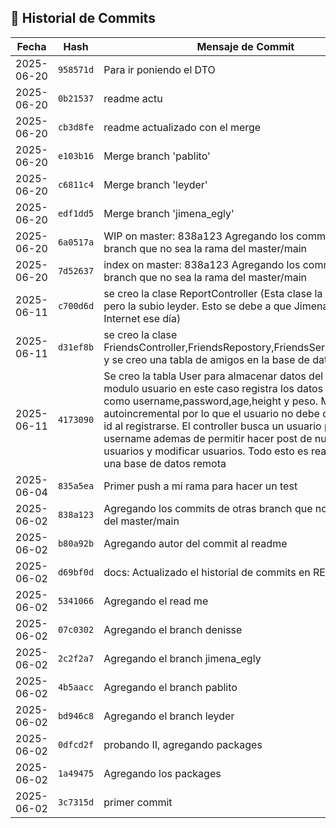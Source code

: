 ## 📜 Historial de Commits

| Fecha       | Hash       | Mensaje de Commit                         | Autor |
|-------------|------------|-------------------------------------------|-------|
| 2025-06-20 | `958571d` | Para ir poniendo el DTO | N1sse |
| 2025-06-20 | `0b21537` | readme actu | N1sse |
| 2025-06-20 | `cb3d8fe` | readme actualizado con el merge | N1sse |
| 2025-06-20 | `e103b16` | Merge branch 'pablito' | N1sse |
| 2025-06-20 | `c6811c4` | Merge branch 'leyder' | N1sse |
| 2025-06-20 | `edf1dd5` | Merge branch 'jimena_egly' | N1sse |
| 2025-06-20 | `6a0517a` | WIP on master: 838a123 Agregando los commits de otras branch que no sea la rama del  master/main | N1sse |
| 2025-06-20 | `7d52637` | index on master: 838a123 Agregando los commits de otras branch que no sea la rama del  master/main | N1sse |
| 2025-06-11 | `c700d6d` | se creo la clase ReportController (Esta clase la hizo Jimena, pero la subio leyder. Esto se debe a que Jimena no tenía Internet ese día)| XxleyderBetaxX |
| 2025-06-11 | `d31ef8b` | se creo la clase FriendsController,FriendsRepostory,FriendsServices,Friends y se creo una tabla de amigos en la base de datos | XxleyderBetaxX |
| 2025-06-11 | `4173090` | Se creo la tabla User para almacenar datos del usuario, el modulo usuario en este caso registra los datos ingresados como username,password,age,height y peso. Maneja un id autoincremental por lo que el usuario no debe de escribir un id al registrarse. El controller busca un usuario por username ademas de permitir hacer post de nuevos usuarios y modificar usuarios. Todo esto es realizado con una base de datos remota | PabloGCalderon |
| 2025-06-04 | `835a5ea` | Primer push a mi rama para hacer un test | PabloGCalderon |
| 2025-06-02 | `838a123` | Agregando los commits de otras branch que no sea la rama del  master/main | N1sse |
| 2025-06-02 | `b80a92b` | Agregando autor del commit al readme | N1sse |
| 2025-06-02 | `d69bf0d` | docs: Actualizado el historial de commits en README | N1sse |
| 2025-06-02 | `5341066` | Agregando el read me | N1sse |
| 2025-06-02 | `07c0302` | Agregando el branch denisse | N1sse |
| 2025-06-02 | `2c2f2a7` | Agregando el branch jimena_egly | N1sse |
| 2025-06-02 | `4b5aacc` | Agregando el branch pablito | N1sse |
| 2025-06-02 | `bd946c8` | Agregando el branch leyder | N1sse |
| 2025-06-02 | `0dfcd2f` | probando II, agregando packages | N1sse |
| 2025-06-02 | `1a49475` | Agregando los packages | N1sse |
| 2025-06-02 | `3c7315d` | primer commit | N1sse |